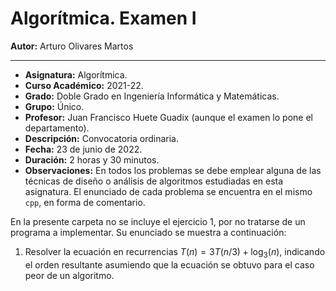 # Algorítmica. Examen I

**Autor:** Arturo Olivares Martos
***

- **Asignatura:**  Algorítmica.
- **Curso Académico:** 2021-22.
- **Grado:** Doble Grado en Ingeniería Informática y Matemáticas.
- **Grupo:** Único.
- **Profesor:** Juan Francisco Huete Guadix (aunque el examen lo pone el departamento).
- **Descripción:** Convocatoria ordinaria.
- **Fecha:** 23 de junio de 2022.
- **Duración:** 2 horas y 30 minutos.
- **Observaciones:** En todos los problemas se debe emplear alguna de las técnicas de diseño o análisis de algoritmos estudiadas en esta asignatura.
El enunciado de cada problema se encuentra en el mismo `cpp`, en forma de comentario.


En la presente carpeta no se incluye el ejercicio 1, por no tratarse de un programa a implementar. Su enunciado se muestra a
continuación:

1. Resolver la ecuación en recurrencias $T(n)=3T\left(n/3\right) + \log_3(n)$, indicando el orden resultante asumiendo que la ecuación se obtuvo para el caso peor de un algoritmo.